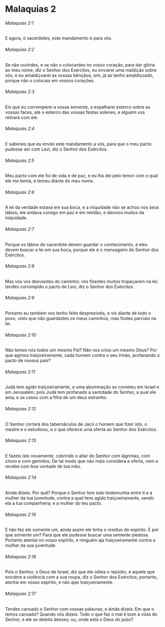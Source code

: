 # Malaquias 2

###### Malaquias 2:1

E agora, ó sacerdotes, este mandamento é para vós.

###### Malaquias 2:2

Se não ouvirdes, e se não o colocardes no vosso coração, para dar glória ao meu nome, diz o Senhor dos Exércitos, eu enviarei uma maldição sobre vós, e eu amaldiçoarei as vossas bênçãos; sim, já as tenho amaldiçoado, porque não o colocais em vossos corações.

###### Malaquias 2:3

Eis que eu corromperei a vossa semente, e espalharei esterco sobre as vossas faces, até o esterco das vossas festas solenes; e alguém vos retirará com ele.

###### Malaquias 2:4

E sabereis que eu enviei este mandamento a vós, para que o meu pacto pudesse ser com Levi, diz o Senhor dos Exércitos.

###### Malaquias 2:5

Meu pacto com ele foi de vida e de paz, e eu lha dei pelo temor com o qual ele me temia, e temeu diante do meu nome.

###### Malaquias 2:6

A lei da verdade estava em sua boca, e a iniquidade não se achou nos seus lábios; ele andava comigo em paz e em retidão, e desviou muitos da iniquidade.

###### Malaquias 2:7

Porque os lábios do sacerdote devem guardar o conhecimento, e eles devem buscar a lei em sua boca, porque ele é o mensageiro do Senhor dos Exércitos.

###### Malaquias 2:8

Mas vós vos desviastes do caminho; vós fizestes muitos tropeçarem na lei; tendes corrompido o pacto de Levi, diz o Senhor dos Exércitos.

###### Malaquias 2:9

Portanto eu também vos tenho feito desprezíveis, e vis diante de todo o povo, visto que não guardastes os meus caminhos, mas fostes parciais na lei.

###### Malaquias 2:10

Não temos nós todos um mesmo Pai? Não nos criou um mesmo Deus? Por que agimos traiçoeiramente, cada homem contra o seu irmão, profanando o pacto de nossos pais?

###### Malaquias 2:11

Judá tem agido traiçoeiramente, e uma abominação se cometeu em Israel e em Jerusalém; pois Judá tem profanado a santidade do Senhor, a qual ele ama, e se casou com a filha de um deus estranho.

###### Malaquias 2:12

O Senhor cortará dos tabernáculos de Jacó o homem que fizer isto, o mestre e o estudioso, e o que oferece uma oferta ao Senhor dos Exércitos.

###### Malaquias 2:13

E fazeis isto novamente, cobrindo o altar do Senhor com lágrimas, com choro e com gemidos; De tal modo que não mais considera a oferta, nem a recebe com boa vontade de tua mão.

###### Malaquias 2:14

Ainda dizeis: Por quê? Porque o Senhor tem sido testemunha entre ti e a mulher da tua juventude, contra a qual tens agido traiçoeiramente, sendo ela a tua companheira, e a mulher do teu pacto.

###### Malaquias 2:15

E não fez ele somente um, ainda assim ele tinha o resíduo do espírito. E por que somente um? Para que ele pudesse buscar uma semente piedosa. Portanto atentai no vosso espírito, e ninguém aja traiçoeiramente contra a mulher da sua juventude.

###### Malaquias 2:16

Pois o Senhor, o Deus de Israel, diz que ele odeia o repúdio, e aquele que encobre a violência com a sua roupa, diz o Senhor dos Exércitos; portanto, atentai em vosso espírito, e não ajas traiçoeiramente.

###### Malaquias 2:17

Tendes cansado o Senhor com vossas palavras; e ainda dizeis: Em que o temos cansado? Quando vós dizeis: Todo o que faz o mal é bom à vista do Senhor, e ele se deleita desses; ou, onde está o Deus do juízo?

